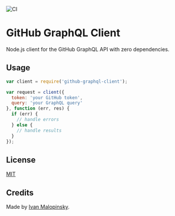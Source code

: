 ![CI](https://github.com/imsky/github-graphql-client/workflows/CI/badge.svg)

# GitHub GraphQL Client

Node.js client for the GitHub GraphQL API with zero dependencies.

## Usage

```js
var client = require('github-graphql-client');

var request = client({
  token: 'your GitHub token',
  query: 'your GraphQL query'
}, function (err, res) {
  if (err) {
    // handle errors
  } else {
    // handle results
  }
});

```

## License

[MIT](http://opensource.org/licenses/MIT)

## Credits

Made by [Ivan Malopinsky](http://imsky.co).
